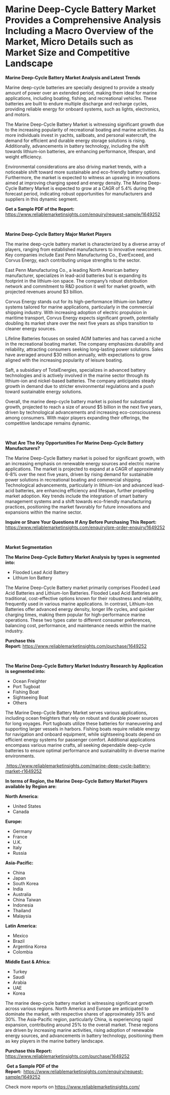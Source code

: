 <p><h1>Marine Deep-Cycle Battery Market Provides a Comprehensive Analysis Including a Macro Overview of the Market, Micro Details such as Market Size and Competitive Landscape</h1></p><p><strong>Marine Deep-Cycle Battery Market Analysis and Latest Trends</strong></p>
<p><p>Marine deep-cycle batteries are specially designed to provide a steady amount of power over an extended period, making them ideal for marine applications, including boating, fishing, and recreational vehicles. These batteries are built to endure multiple discharge and recharge cycles, providing reliable energy for onboard systems, such as lights, electronics, and motors.</p><p>The Marine Deep-Cycle Battery Market is witnessing significant growth due to the increasing popularity of recreational boating and marine activities. As more individuals invest in yachts, sailboats, and personal watercraft, the demand for efficient and durable energy storage solutions is rising. Additionally, advancements in battery technology, including the shift towards lithium-ion batteries, are enhancing performance, lifespan, and weight efficiency.</p><p>Environmental considerations are also driving market trends, with a noticeable shift toward more sustainable and eco-friendly battery options. Furthermore, the market is expected to witness an upswing in innovations aimed at improving charging speed and energy density. The Marine Deep-Cycle Battery Market is expected to grow at a CAGR of 5.4% during the forecast period, indicating robust opportunities for manufacturers and suppliers in this dynamic segment.</p></p>
<p><strong>Get a Sample PDF of the Report:&nbsp;</strong> <a href="https://www.reliablemarketinsights.com/enquiry/request-sample/1649252?utm_campaign=3584&utm_medium=2&utm_source=Github&utm_content=ia&utm_term=26032025&utm_id=marine-deep-cycle-battery">https://www.reliablemarketinsights.com/enquiry/request-sample/1649252</a></p>
<p>&nbsp;</p>
<p><strong>Marine Deep-Cycle Battery Major Market Players</strong></p>
<p><p>The marine deep-cycle battery market is characterized by a diverse array of players, ranging from established manufacturers to innovative newcomers. Key companies include East Penn Manufacturing Co., EverExceed, and Corvus Energy, each contributing unique strengths to the sector.</p><p>East Penn Manufacturing Co., a leading North American battery manufacturer, specializes in lead-acid batteries but is expanding its footprint in the lithium-ion space. The company’s robust distribution network and commitment to R&D position it well for market growth, with projected revenues around $3 billion.</p><p>Corvus Energy stands out for its high-performance lithium-ion battery systems tailored for marine applications, particularly in the commercial shipping industry. With increasing adoption of electric propulsion in maritime transport, Corvus Energy expects significant growth, potentially doubling its market share over the next five years as ships transition to cleaner energy sources.</p><p>Lifeline Batteries focuses on sealed AGM batteries and has carved a niche in the recreational boating market. The company emphasizes durability and reliability, attracting consumers seeking long-lasting power solutions. Sales have averaged around $30 million annually, with expectations to grow aligned with the increasing popularity of leisure boating.</p><p>Saft, a subsidiary of TotalEnergies, specializes in advanced battery technologies and is actively involved in the marine sector through its lithium-ion and nickel-based batteries. The company anticipates steady growth in demand due to stricter environmental regulations and a push toward sustainable energy solutions.</p><p>Overall, the marine deep-cycle battery market is poised for substantial growth, projected to reach a size of around $5 billion in the next five years, driven by technological advancements and increasing eco-consciousness among consumers. With major players expanding their offerings, the competitive landscape remains dynamic.</p></p>
<p>&nbsp;</p>
<p><strong>What Are The Key Opportunities For Marine Deep-Cycle Battery Manufacturers?</strong></p>
<p><p>The Marine Deep-Cycle Battery market is poised for significant growth, with an increasing emphasis on renewable energy sources and electric marine applications. The market is projected to expand at a CAGR of approximately 6-8% over the next five years, driven by rising demand for sustainable power solutions in recreational boating and commercial shipping. Technological advancements, particularly in lithium-ion and advanced lead-acid batteries, are enhancing efficiency and lifespan, further propelling market adoption. Key trends include the integration of smart battery management systems and a shift towards eco-friendly manufacturing practices, positioning the market favorably for future innovations and expansions within the marine sector.</p></p>
<p><strong>Inquire or Share Your Questions If Any Before Purchasing This Report:</strong> <a href="https://www.reliablemarketinsights.com/enquiry/pre-order-enquiry/1649252?utm_campaign=3584&utm_medium=2&utm_source=Github&utm_content=ia&utm_term=26032025&utm_id=marine-deep-cycle-battery">https://www.reliablemarketinsights.com/enquiry/pre-order-enquiry/1649252</a></p>
<p>&nbsp;</p>
<p><strong>Market Segmentation</strong></p>
<p><strong>The Marine Deep-Cycle Battery Market Analysis by types is segmented into:</strong></p>
<p><ul><li>Flooded Lead Acid Battery</li><li>Lithium Ion Battery</li></ul></p>
<p><p>The Marine Deep-Cycle Battery market primarily comprises Flooded Lead Acid Batteries and Lithium-Ion Batteries. Flooded Lead Acid Batteries are traditional, cost-effective options known for their robustness and reliability, frequently used in various marine applications. In contrast, Lithium-Ion Batteries offer advanced energy density, longer life cycles, and quicker charging times, making them popular for high-performance marine operations. These two types cater to different consumer preferences, balancing cost, performance, and maintenance needs within the marine industry.</p></p>
<p><strong>Purchase this Report:&nbsp;</strong><a href="https://www.reliablemarketinsights.com/purchase/1649252?utm_campaign=3584&utm_medium=2&utm_source=Github&utm_content=ia&utm_term=26032025&utm_id=marine-deep-cycle-battery">https://www.reliablemarketinsights.com/purchase/1649252</a></p>
<p>&nbsp;</p>
<p><strong>The Marine Deep-Cycle Battery Market Industry Research by Application is segmented into:</strong></p>
<p><ul><li>Ocean Freighter</li><li>Port Tugboat</li><li>Fishing Boat</li><li>Sightseeing Boat</li><li>Others</li></ul></p>
<p><p>The Marine Deep-Cycle Battery Market serves various applications, including ocean freighters that rely on robust and durable power sources for long voyages. Port tugboats utilize these batteries for maneuvering and supporting larger vessels in harbors. Fishing boats require reliable energy for navigation and onboard equipment, while sightseeing boats depend on efficient energy systems for passenger comfort. Additional applications encompass various marine crafts, all seeking dependable deep-cycle batteries to ensure optimal performance and sustainability in diverse marine environments.</p></p>
<p><a href="https://www.reliablemarketinsights.com/marine-deep-cycle-battery-market-r1649252?utm_campaign=3584&utm_medium=2&utm_source=Github&utm_content=ia&utm_term=26032025&utm_id=marine-deep-cycle-battery">&nbsp;https://www.reliablemarketinsights.com/marine-deep-cycle-battery-market-r1649252</a></p>
<p><strong>In terms of Region, the Marine Deep-Cycle Battery Market Players available by Region are:</strong></p>
<p>
    <p> <strong> North America: </strong>
        <ul>
            <li>United States</li>
            <li>Canada</li>
        </ul>
        </p> 
    <p> <strong> Europe: </strong>
        <ul>
            <li>Germany</li>
            <li>France</li>
            <li>U.K.</li>
            <li>Italy</li>
            <li>Russia</li>
        </ul>
        </p> 
    <p> <strong> Asia-Pacific: </strong>
        <ul>
            <li>China</li>
            <li>Japan</li>
            <li>South Korea</li>
            <li>India</li>
            <li>Australia</li>
            <li>China Taiwan</li>
            <li>Indonesia</li>
            <li>Thailand</li>
            <li>Malaysia</li>
        </ul>
        </p> 
    <p> <strong> Latin America: </strong>
        <ul>
            <li>Mexico</li>
            <li>Brazil</li>
            <li>Argentina Korea</li>
            <li>Colombia</li>
        </ul>
        </p> 
    <p> <strong> Middle East & Africa: </strong>
        <ul>
            <li>Turkey</li>
            <li>Saudi</li>
            <li>Arabia</li>
            <li>UAE</li>
            <li>Korea</li>
        </ul>
    </p>
    </p>
<p><p>The marine deep-cycle battery market is witnessing significant growth across various regions. North America and Europe are anticipated to dominate the market, with respective shares of approximately 35% and 30%. The Asia-Pacific region, particularly China, is experiencing rapid expansion, contributing around 25% to the overall market. These regions are driven by increasing marine activities, rising adoption of renewable energy sources, and advancements in battery technology, positioning them as key players in the marine battery landscape.</p></p>
<p><strong>Purchase this Report: </strong><a href="https://www.reliablemarketinsights.com/purchase/1649252?utm_campaign=3584&utm_medium=2&utm_source=Github&utm_content=ia&utm_term=26032025&utm_id=marine-deep-cycle-battery">https://www.reliablemarketinsights.com/purchase/1649252</a></p>
<p>&nbsp;<strong>Get a Sample PDF of the Report:&nbsp;&nbsp;</strong><a href="https://www.reliablemarketinsights.com/enquiry/request-sample/1649252?utm_campaign=3584&utm_medium=2&utm_source=Github&utm_content=ia&utm_term=26032025&utm_id=marine-deep-cycle-battery">https://www.reliablemarketinsights.com/enquiry/request-sample/1649252</a></p>
<p><strong></strong></p>
<p>Check more reports on <a href="https://www.reliablemarketinsights.com/?utm_campaign=3584&utm_medium=2&utm_source=Github&utm_content=ia&utm_term=26032025&utm_id=marine-deep-cycle-battery">https://www.reliablemarketinsights.com/</a></p>